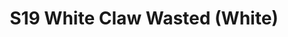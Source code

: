 ---
title: S19 White Claw Wasted (White)
permalink: "/teams/white"
teamslug: white
members:
- Camilo Apolinares
- CJ Babb (QB)
- Jack Blaney
- Andrew Carr
- Matt Devino
- Andrew Gordon
- Kris Kostura
- Joey Kouri
- Stephanie McDaniel (Captain)
- Benjamin McEvoy
- Andy Packey
- Darryl Pilate
- Tony Smith
- Chris Gillyard
teamid: 7027
name: S19 White Claw Wasted
color: White
division: ''
---
